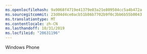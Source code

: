 ```yaml
---
ms.openlocfilehash: 9a9068f4719e41379e03a21e809504cc5a4b472a
ms.sourcegitcommit: 23d04d4ce0acb51b86b7702b9f0c3bb6b55b0043
ms.translationtype: MT
ms.contentlocale: zh-CN
ms.lasthandoff: 10/31/2019
ms.locfileid: "20631196"
---
```

<Token xmlns:xlink="http://www.w3.org/1999/xlink">Windows Phone</Token>